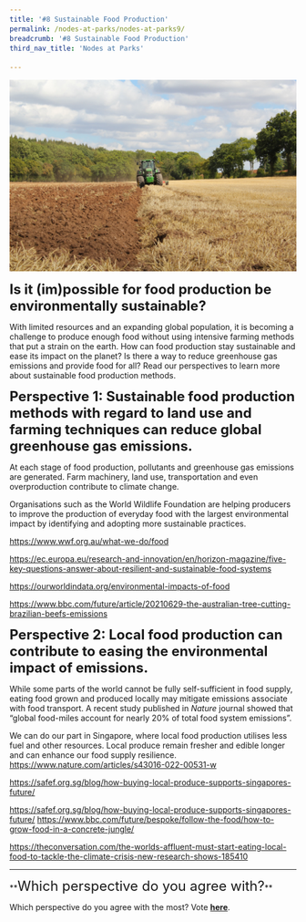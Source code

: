 ```yaml
---
title: '#8 Sustainable Food Production'
permalink: /nodes-at-parks/nodes-at-parks9/
breadcrumb: '#8 Sustainable Food Production'
third_nav_title: 'Nodes at Parks'

---
```


![](../images/nodes-at-parks-13-min.jpg)



**<font size="5">Is it (im)possible for food production be environmentally sustainable?</font>**

With limited resources and an expanding global population, it is becoming a challenge to produce enough food without using intensive farming methods that put a strain on the earth. How can food production stay sustainable and ease its impact on the planet? Is there a way to reduce greenhouse gas emissions and provide food for all? Read our perspectives to learn more about sustainable food production methods.



**<font size="5">Perspective 1: Sustainable food production methods with regard to land use and farming techniques can reduce global greenhouse gas emissions.</font>** 

At each stage of food production, pollutants and greenhouse gas emissions are generated. Farm machinery, land use, transportation and even overproduction contribute to climate change. 

Organisations such as the World Wildlife Foundation are helping producers to improve the production of everyday food with the largest environmental impact by identifying and adopting more sustainable practices. 

<a href="https://www.wwf.org.au/what-we-do/food"  target="_blank">https://www.wwf.org.au/what-we-do/food</a>

<a href="https://ec.europa.eu/research-and-innovation/en/horizon-magazine/five-key-questions-answer-about-resilient-and-sustainable-food-systems"  target="_blank">https://ec.europa.eu/research-and-innovation/en/horizon-magazine/five-key-questions-answer-about-resilient-and-sustainable-food-systems </a>

<a href="https://ourworldindata.org/environmental-impacts-of-food"  target="_blank">https://ourworldindata.org/environmental-impacts-of-food</a>

<a href="https://www.bbc.com/future/article/20210629-the-australian-tree-cutting-brazilian-beefs-emissions"  target="_blank">https://www.bbc.com/future/article/20210629-the-australian-tree-cutting-brazilian-beefs-emissions </a>




**<font size="5">Perspective 2: Local food production can contribute to easing the environmental impact of emissions.</font>**

While some parts of the world cannot be fully self-sufficient in food supply, eating food grown and produced locally may mitigate emissions associate with food transport. A recent study published in *Nature* journal showed that “global food-miles account for nearly 20% of total food system emissions”. 

We can do our part in Singapore, where local food production utilises less fuel and other resources. Local produce remain fresher and edible longer and can enhance our food supply resilience. 
<a href="https://www.nature.com/articles/s43016-022-00531-w"  target="_blank">https://www.nature.com/articles/s43016-022-00531-w</a>

<a href="https://safef.org.sg/blog/how-buying-local-produce-supports-singapores-future/"  target="_blank">https://safef.org.sg/blog/how-buying-local-produce-supports-singapores-future/</a>

<a href="https://safef.org.sg/blog/how-buying-local-produce-supports-singapores-future/
"  target="_blank">https://safef.org.sg/blog/how-buying-local-produce-supports-singapores-future/
</a>
<a href="https://www.bbc.com/future/bespoke/follow-the-food/how-to-grow-food-in-a-concrete-jungle/"  target="_blank"> https://www.bbc.com/future/bespoke/follow-the-food/how-to-grow-food-in-a-concrete-jungle/</a>

<a href="https://theconversation.com/the-worlds-affluent-must-start-eating-local-food-to-tackle-the-climate-crisis-new-research-shows-185410"  target="_blank"> https://theconversation.com/the-worlds-affluent-must-start-eating-local-food-to-tackle-the-climate-crisis-new-research-shows-185410</a>

 

<HR>
**<FONT SIZE ="5">Which perspective do you agree with?</FONT>**

Which perspective do you agree with the most? Vote [**here**](https://forms.gle/NVCs2yKCJxe3YMUA9).

